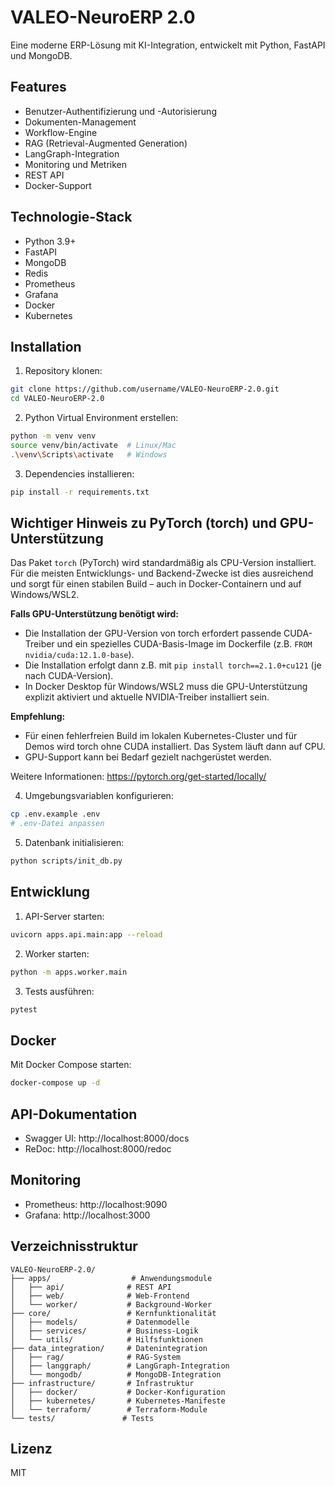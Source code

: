 # VALEO-NeuroERP 2.0

Eine moderne ERP-Lösung mit KI-Integration, entwickelt mit Python, FastAPI und MongoDB.

## Features

- Benutzer-Authentifizierung und -Autorisierung
- Dokumenten-Management
- Workflow-Engine
- RAG (Retrieval-Augmented Generation)
- LangGraph-Integration
- Monitoring und Metriken
- REST API
- Docker-Support

## Technologie-Stack

- Python 3.9+
- FastAPI
- MongoDB
- Redis
- Prometheus
- Grafana
- Docker
- Kubernetes

## Installation

1. Repository klonen:
```bash
git clone https://github.com/username/VALEO-NeuroERP-2.0.git
cd VALEO-NeuroERP-2.0
```

2. Python Virtual Environment erstellen:
```bash
python -m venv venv
source venv/bin/activate  # Linux/Mac
.\venv\Scripts\activate   # Windows
```

3. Dependencies installieren:
```bash
pip install -r requirements.txt
```

## Wichtiger Hinweis zu PyTorch (torch) und GPU-Unterstützung

Das Paket `torch` (PyTorch) wird standardmäßig als CPU-Version installiert. Für die meisten Entwicklungs- und Backend-Zwecke ist dies ausreichend und sorgt für einen stabilen Build – auch in Docker-Containern und auf Windows/WSL2.

**Falls GPU-Unterstützung benötigt wird:**
- Die Installation der GPU-Version von torch erfordert passende CUDA-Treiber und ein spezielles CUDA-Basis-Image im Dockerfile (z.B. `FROM nvidia/cuda:12.1.0-base`).
- Die Installation erfolgt dann z.B. mit `pip install torch==2.1.0+cu121` (je nach CUDA-Version).
- In Docker Desktop für Windows/WSL2 muss die GPU-Unterstützung explizit aktiviert und aktuelle NVIDIA-Treiber installiert sein.

**Empfehlung:**
- Für einen fehlerfreien Build im lokalen Kubernetes-Cluster und für Demos wird torch ohne CUDA installiert. Das System läuft dann auf CPU.
- GPU-Support kann bei Bedarf gezielt nachgerüstet werden.

Weitere Informationen: https://pytorch.org/get-started/locally/


4. Umgebungsvariablen konfigurieren:
```bash
cp .env.example .env
# .env-Datei anpassen
```

5. Datenbank initialisieren:
```bash
python scripts/init_db.py
```

## Entwicklung

1. API-Server starten:
```bash
uvicorn apps.api.main:app --reload
```

2. Worker starten:
```bash
python -m apps.worker.main
```

3. Tests ausführen:
```bash
pytest
```

## Docker

Mit Docker Compose starten:
```bash
docker-compose up -d
```

## API-Dokumentation

- Swagger UI: http://localhost:8000/docs
- ReDoc: http://localhost:8000/redoc

## Monitoring

- Prometheus: http://localhost:9090
- Grafana: http://localhost:3000

## Verzeichnisstruktur

```
VALEO-NeuroERP-2.0/
├── apps/                  # Anwendungsmodule
│   ├── api/              # REST API
│   ├── web/              # Web-Frontend
│   └── worker/           # Background-Worker
├── core/                 # Kernfunktionalität
│   ├── models/           # Datenmodelle
│   ├── services/         # Business-Logik
│   └── utils/            # Hilfsfunktionen
├── data_integration/     # Datenintegration
│   ├── rag/              # RAG-System
│   ├── langgraph/        # LangGraph-Integration
│   └── mongodb/          # MongoDB-Integration
├── infrastructure/       # Infrastruktur
│   ├── docker/           # Docker-Konfiguration
│   ├── kubernetes/       # Kubernetes-Manifeste
│   └── terraform/        # Terraform-Module
└── tests/               # Tests
```

## Lizenz

MIT
